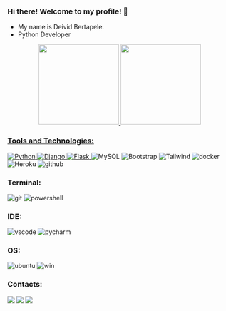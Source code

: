 ### Hi there! Welcome to my profile! 👋

- My name is Deivid Bertapele.
- Python Developer

<div align="center">
  <a href="https://github.com/DeividBertapele">
  <img height="180em" src="https://github-readme-stats.vercel.app/api?username=DeividBertapele&show_icons=true&theme=highcontrast&include_all_commits=true&count_private=true"/>
  <img height="180em" src="https://github-readme-stats.vercel.app/api/top-langs/?username=DeividBertapele&layout=compact&langs_count=7&theme=highcontrast"/>
</div>

### Tools and Technologies:
<div style="display: inline_block">
   <img src="https://img.shields.io/badge/Python-14354C?style=for-the-badge&logo=python&logoColor=white" alt="Python" /> 
   <img src="https://img.shields.io/badge/Django-092E20?style=for-the-badge&logo=django&logoColor=white" alt="Django" />
   <img src="https://img.shields.io/badge/Flask-000000?style=for-the-badge&logo=flask&logoColor=white" alt="Flask" /> </a> 
   <img src="https://img.shields.io/badge/MySQL-005C84?style=for-the-badge&logo=mysql&logoColor=white" alt="MySQL" w/>
   <img src="https://img.shields.io/badge/Bootstrap-563D7C?style=for-the-badge&logo=bootstrap&logoColor=white" alt="Bootstrap" />
   <img src="https://img.shields.io/badge/Tailwind_CSS-38B2AC?style=for-the-badge&logo=tailwind-css&logoColor=white" alt="Tailwind" />
   <img src="https://img.shields.io/badge/docker-%230db7ed.svg?style=for-the-badge&logo=docker&logoColor=white" alt="docker" />
   <img src="https://img.shields.io/badge/Heroku-430098?style=for-the-badge&logo=heroku&logoColor=white" alt="Heroku" />
   <img src="https://img.shields.io/badge/GitHub-100000?style=for-the-badge&logo=github&logoColor=white" alt="github" /> 

  
   ### Terminal:
   <img src="https://img.shields.io/badge/GIT-E44C30?style=for-the-badge&logo=git&logoColor=white" alt="git" />
   <img src="https://img.shields.io/badge/powershell-5391FE?style=for-the-badge&logo=powershell&logoColor=white" alt="powershell" /> 


  ### IDE:
  <img src="https://img.shields.io/badge/Visual_Studio_Code-0078D4?style=for-the-badge&logo=visual%20studio%20code&logoColor=white" alt="vscode"  />
  <img src="https://img.shields.io/badge/PyCharm-000000.svg?&style=for-the-badge&logo=PyCharm&logoColor=white" alt="pycharm"  />
  
  ### OS:
  <img src="https://img.shields.io/badge/Ubuntu-E95420?style=for-the-badge&logo=ubuntu&logoColor=white" alt="ubuntu"  />
  <img src="https://img.shields.io/badge/Windows-0078D6?style=for-the-badge&logo=windows&logoColor=white" alt="win"  />

</div>
  
   
 ### Contacts:
  <div> 
  <a href="https://www.instagram.com/deivid__bertapele/" target="_blank"><img src="https://img.shields.io/badge/-Instagram-%23E4405F?style=for-the-badge&logo=instagram&logoColor=white" target="_blank"></a>
<a href = "mailto:deividbertapele@gmail.com"><img src="https://img.shields.io/badge/-Gmail-%23333?style=for-the-badge&logo=gmail&logoColor=white" target="_blank"></a>
 <a href="https://www.linkedin.com/in/deivid-bertapele-5b9368101/" target="_blank"><img src="https://img.shields.io/badge/-LinkedIn-%230077B5?style=for-the-badge&logo=linkedin&logoColor=white" target="_blank"></a> 

    

